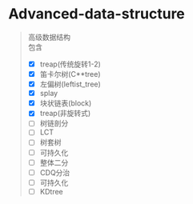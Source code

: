 # Advanced-data-structure

> 高级数据结构  
> 包含  
> - [x] treap(传统旋转1-2)  
> - [x] 笛卡尔树(C**tree)  
> - [x] 左偏树(leftist_tree)  
> - [x] splay  
> - [x] 块状链表(block)  
> - [x] treap(非旋转式)  
> - [ ] 树链剖分  
> - [ ] LCT  
> - [ ] 树套树  
> - [ ] 可持久化  
> - [ ] 整体二分  
> - [ ] CDQ分治  
> - [ ] 可持久化  
> - [ ] KDtree  
